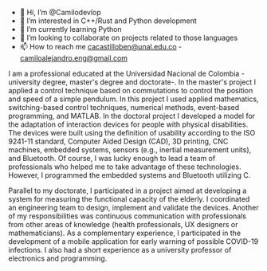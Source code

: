- 👋 Hi, I’m @Camilodevlop
- 👀 I’m interested in C++/Rust and Python development
- 🌱 I’m currently learning Python
- 💞️ I’m looking to collaborate on projects related to those languages
- 📫 How to reach me cacastilloben@unal.edu.co - camiloalejandro.eng@gmail.com

I am a professional educated at the Universidad Nacional de Colombia -university degree, master's degree and doctorate-. In the master's project I applied a control technique based on commutations to control the position and speed of a simple pendulum. In this project I used applied mathematics, switching-based control techniques, numerical methods, event-based programming, and MATLAB. In the doctoral project I developed a model for the adaptation of interaction devices for people with physical disabilities. The devices were built using the definition of usability according to the ISO 9241-11 standard, Computer Aided Design (CAD), 3D printing, CNC machines, embedded systems, sensors (e.g., inertial measurement units), and Bluetooth. Of course, I was lucky enough to lead a team of professionals who helped me to take advantage of these technologies. However, I programmed the embedded systems and Bluetooth utilizing C.

Parallel to my doctorate, I participated in a project aimed at developing a system for measuring the functional capacity of the elderly. I coordinated an engineering team to design, implement and validate the devices. Another of my responsibilities was continuous communication with professionals from other areas of knowledge (health professionals, UX designers or mathematicians). As a complementary experience, I participated in the development of a mobile application for early warning of possible COVID-19 infections. I also had a short experience as a university professor of electronics and programming.

<!---
Camilodevlop/Camilodevlop is a ✨ special ✨ repository because its `README.md` (this file) appears on your GitHub profile.
You can click the Preview link to take a look at your changes.
--->
